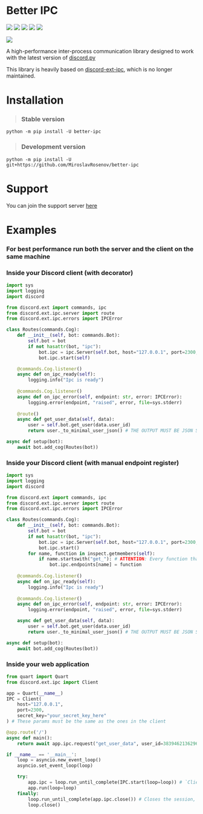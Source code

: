 # Better IPC

<a href="https://pypi.org/project/better-ipc/" target="_blank"><img src="https://img.shields.io/pypi/v/better-ipc"></a>
<img src="https://img.shields.io/pypi/pyversions/better-ipc">
<img src="https://img.shields.io/github/last-commit/MiroslavRosenov/better-ipc">
<img src="https://img.shields.io/github/license/MiroslavRosenov/better-ipc">
<a href="https://discord.gg/Rpg7zjFYsh" target="_blank"><img src="https://img.shields.io/discord/875005644594372638?label=discord"></a>

<img src="https://raw.githubusercontent.com/MiroslavRosenov/better-ipc/main/banner.png">

A high-performance inter-process communication library designed to work with the latest version of [discord.py](https://github.com/Rapptz/discord.py)

This library is heavily based on [discord-ext-ipc](https://github.com/Ext-Creators/discord-ext-ipc), which is no longer maintained.

# Installation
> ### Stable version
```shell
python -m pip install -U better-ipc
```
> ### Development version
```shell
python -m pip install -U git+https://github.com/MiroslavRosenov/better-ipc
```
# Support

You can join the support server [here](https://discord.gg/Rpg7zjFYsh)

# Examples

### **For best performance run both the server and the client on the same machine**

### Inside your Discord client (with decorator)
```python
import sys
import logging
import discord

from discord.ext import commands, ipc
from discord.ext.ipc.server import route
from discord.ext.ipc.errors import IPCError

class Routes(commands.Cog):
    def __init__(self, bot: commands.Bot):
        self.bot = bot
        if not hasattr(bot, "ipc"):
            bot.ipc = ipc.Server(self.bot, host="127.0.0.1", port=2300, secret_key="your_secret_key_here")
            bot.ipc.start(self)

    @commands.Cog.listener()
    async def on_ipc_ready(self):
        logging.info("Ipc is ready")
    
    @commands.Cog.listener()
    async def on_ipc_error(self, endpoint: str, error: IPCError):
        logging.error(endpoint, "raised", error, file=sys.stderr)
    
    @route()
    async def get_user_data(self, data):
        user = self.bot.get_user(data.user_id)
        return user._to_minimal_user_json() # THE OUTPUT MUST BE JSON SERIALIZABLE!

async def setup(bot):
    await bot.add_cog(Routes(bot))
```

### Inside your Discord client (with manual endpoint register)
```python
import sys
import logging
import discord

from discord.ext import commands, ipc
from discord.ext.ipc.server import route
from discord.ext.ipc.errors import IPCError

class Routes(commands.Cog):
    def __init__(self, bot: commands.Bot):
        self.bot = bot
        if not hasattr(bot, "ipc"):
            bot.ipc = ipc.Server(self.bot, host="127.0.0.1", port=2300, secret_key="your_secret_key_here")
            bot.ipc.start()
        for name, function in inspect.getmembers(self):
            if name.startswith("get_"): # ATTENTION: Every function that stats with `get_` will be registered as endpoint
                bot.ipc.endpoints[name] = function
    
    @commands.Cog.listener()
    async def on_ipc_ready(self):
        logging.info("Ipc is ready")
    
    @commands.Cog.listener()
    async def on_ipc_error(self, endpoint: str, error: IPCError):
        logging.error(endpoint, "raised", error, file=sys.stderr)

    async def get_user_data(self, data):
        user = self.bot.get_user(data.user_id)
        return user._to_minimal_user_json() # THE OUTPUT MUST BE JSON SERIALIZABLE!

async def setup(bot):
    await bot.add_cog(Routes(bot))
```

### Inside your web application
```python
from quart import Quart
from discord.ext.ipc import Client

app = Quart(__name__)
IPC = Client(
    host="127.0.0.1", 
    port=2300, 
    secret_key="your_secret_key_here"
) # These params must be the same as the ones in the client

@app.route('/')
async def main():
    return await app.ipc.request("get_user_data", user_id=383946213629624322)

if __name__ == '__main__':
    loop = asyncio.new_event_loop()
    asyncio.set_event_loop(loop)

    try:
        app.ipc = loop.run_until_complete(IPC.start(loop=loop)) # `Client.start()` returns new Client instance or None if it fails to start
        app.run(loop=loop)
    finally:
        loop.run_until_complete(app.ipc.close()) # Closes the session, doesn't close the loop
        loop.close()
```
